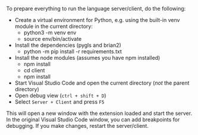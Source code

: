 To prepare everything to run the language server/client, do the following:
- Create a virtual environment for Python, e.g. using the built-in venv module in the current directory:
    - python3 -m venv env
    - source env/bin/activate
- Install the dependencies (pygls and brian2)
    - python -m pip install -r requirements.txt
- Install the node modules (assumes you have npm installed)
    - npm install
    - cd client
    - npm install
- Start Visual Studio Code and open the current directory (*not* the parent directory)
- Open debug view (`ctrl + shift + D`)
- Select `Server + Client` and press `F5`

This will open a new window with the extension loaded and start the server. In the original Visual Studio Code window, you can add breakpoints for debugging. If you make changes, restart the server/client.
